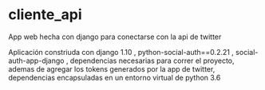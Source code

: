 # cliente_api
App web hecha con django para conectarse con la api de twitter

Aplicación constriuda con django 1.10 , python-social-auth==0.2.21 , social-auth-app-django , dependencias necesarias para correr el proyecto, ademas de agregar los tokens generados por la app de twitter, dependencias encapsuladas en un entorno virtual de python 3.6
